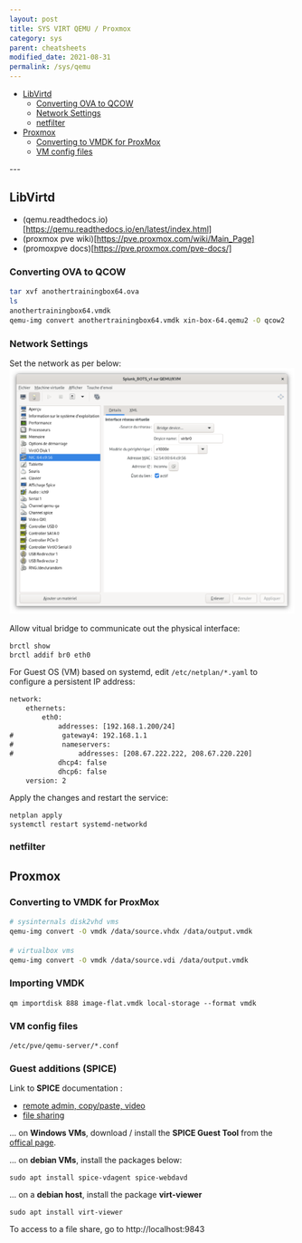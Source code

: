 ```yaml
---
layout: post
title: SYS VIRT QEMU / Proxmox
category: sys
parent: cheatsheets
modified_date: 2021-08-31
permalink: /sys/qemu
---
```


<!-- vscode-markdown-toc -->
* [LibVirtd](#LibVirtd)
	* [Converting OVA to QCOW](#ConvertingOVAtoQCOW)
	* [ Network Settings](#NetworkSettings)
	* [ netfilter](#netfilter)
* [Proxmox](#Proxmox)
	* [Converting to VMDK for ProxMox](#ConvertingtoVMDKforProxMox)
	* [ VM config files](#VMconfigfiles)

<!-- vscode-markdown-toc-config
	numbering=false
	autoSave=true
	/vscode-markdown-toc-config -->
<!-- /vscode-markdown-toc -->---

## <a name='LibVirtd'></a>LibVirtd

- (qemu.readthedocs.io)[https://qemu.readthedocs.io/en/latest/index.html]
- (proxmox pve wiki)[https://pve.proxmox.com/wiki/Main_Page]
- (promoxpve docs)[https://pve.proxmox.com/pve-docs/]

### <a name='ConvertingOVAtoQCOW'></a>Converting OVA to QCOW
```sh
tar xvf anothertrainingbox64.ova
ls
anothertrainingbox64.vmdk
qemu-img convert anothertrainingbox64.vmdk xin-box-64.qemu2 -O qcow2
```

### <a name='NetworkSettings'></a>Network Settings

Set the network as per below:
![.](/assets/images/qemu-vm-network-settings.png)

Allow vitual bridge to communicate out the physical interface:
```
brctl show
brctl addif br0 eth0
```

For Guest OS (VM) based on systemd, edit ```/etc/netplan/*.yaml``` to configure a persistent IP address:
```
network:
    ethernets:
        eth0:
            addresses: [192.168.1.200/24]
#            gateway4: 192.168.1.1
#            nameservers:
#                addresses: [208.67.222.222, 208.67.220.220]
            dhcp4: false
            dhcp6: false
    version: 2
```

Apply the changes and restart the service:
```
netplan apply
systemctl restart systemd-networkd
```

### <a name='netfilter'></a>netfilter


## <a name='Proxmox'></a>Proxmox

### <a name='ConvertingtoVMDKforProxMox'></a>Converting to VMDK for ProxMox
```sh
# sysinternals disk2vhd vms
qemu-img convert -O vmdk /data/source.vhdx /data/output.vmdk

# virtualbox vms
qemu-img convert -O vmdk /data/source.vdi /data/output.vmdk
```

### <a name='ConvertingtoVMDKforProxMox'></a>Importing VMDK
```
qm importdisk 888 image-flat.vmdk local-storage --format vmdk
```

### <a name='VMconfigfiles'></a>VM config files 

```
/etc/pve/qemu-server/*.conf
```

### <a name='VMconfigfiles'></a>Guest additions (SPICE)

Link to **SPICE** documentation :
- [remote admin, copy/paste, video](https://pve.proxmox.com/wiki/SPICE)
- [file sharing](https://pve.proxmox.com/pve-docs/pve-admin-guide.html#qm_spice_enhancements)

... on **Windows VMs**, download / install the **SPICE Guest Tool** from the [offical page](https://www.spice-space.org/download/binaries/spice-guest-tools/). 

... on **debian VMs**, install the packages below:
```
sudo apt install spice-vdagent spice-webdavd 
```

... on a **debian host**, install the package **virt-viewer**
```
sudo apt install virt-viewer
```

To access to a file share, go to http://localhost:9843
